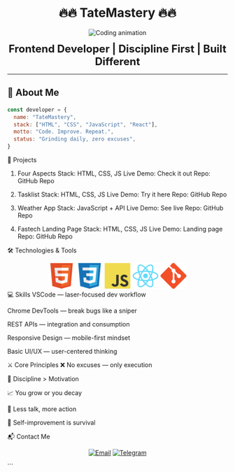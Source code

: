 <h1 align="center">🔥🔥 TateMastery 🔥🔥</h1>

<p align="center">
  <img src="https://media.giphy.com/media/26BRv0ThflsHCqDrG/giphy.gif" alt="Coding animation" width="600" />
</p>

<p align="center">
  <b style="font-size:24px;">Frontend Developer | Discipline First | Built Different</b>
</p>

---

## 🧠 About Me

```js
const developer = {
  name: "TateMastery",
  stack: ["HTML", "CSS", "JavaScript", "React"],
  motto: "Code. Improve. Repeat.",
  status: "Grinding daily, zero excuses",
}
```

🚀 Projects
1. Four Aspects
Stack: HTML, CSS, JS
Live Demo: Check it out
Repo: GitHub Repo

2. Tasklist
Stack: HTML, CSS, JS
Live Demo: Try it here
Repo: GitHub Repo

3. Weather App
Stack: JavaScript + API
Live Demo: See live
Repo: GitHub Repo

4. Fastech Landing Page
Stack: HTML, CSS, JS
Live Demo: Landing page
Repo: GitHub Repo

🛠️ Technologies & Tools
<div align="center"> <img alt="HTML5" src="https://raw.githubusercontent.com/devicons/devicon/master/icons/html5/html5-original.svg" width="60" height="60" /> <img alt="CSS3" src="https://raw.githubusercontent.com/devicons/devicon/master/icons/css3/css3-original.svg" width="60" height="60" /> <img alt="JavaScript" src="https://raw.githubusercontent.com/devicons/devicon/master/icons/javascript/javascript-original.svg" width="60" height="60" /> <img alt="React" src="https://raw.githubusercontent.com/devicons/devicon/master/icons/react/react-original.svg" width="60" height="60" /> <img alt="Git" src="https://raw.githubusercontent.com/devicons/devicon/master/icons/git/git-original.svg" width="60" height="60" /> </div>
💻 Skills
VSCode — laser-focused dev workflow

Chrome DevTools — break bugs like a sniper

REST APIs — integration and consumption

Responsive Design — mobile-first mindset

Basic UI/UX — user-centered thinking

⚔️ Core Principles
❌ No excuses — only execution

💪 Discipline > Motivation

📈 You grow or you decay

🚫 Less talk, more action

🧠 Self-improvement is survival

📬 Contact Me
<p align="center"> <a href="mailto:jbrodi766@gmail.com"><img src="https://img.shields.io/badge/Email-jbrodi766%40gmail.com-D14836?style=for-the-badge&logo=gmail&logoColor=white" alt="Email"></a> <a href="https://t.me/phantom_assasin7"><img src="https://img.shields.io/badge/Telegram-%40phantom_assasin7-0088cc?style=for-the-badge&logo=telegram&logoColor=white" alt="Telegram"></a> </p> ```


